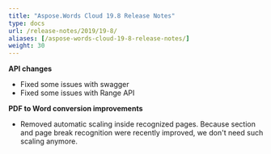 ```yaml
---
title: "Aspose.Words Cloud 19.8 Release Notes"
type: docs
url: /release-notes/2019/19-8/
aliases: [/aspose-words-cloud-19-8-release-notes/]
weight: 30
---
```


**API changes**

- Fixed some issues with swagger
- Fixed some issues with Range API

**PDF to Word conversion improvements**

- Removed automatic scaling inside recognized pages. Because section and page break recognition were recently improved, we don't need such scaling anymore.

